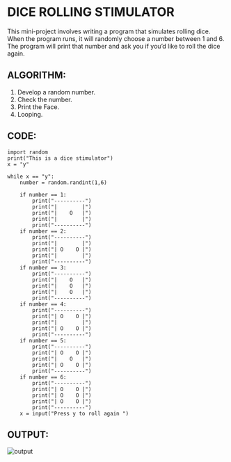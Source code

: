 # DICE ROLLING STIMULATOR

This mini-project involves writing a program that simulates rolling dice. When the program runs, it will randomly choose a number between 1 and 6. The program will print that number and ask you if you’d like to roll the dice again.

## ALGORITHM:
1. Develop a random number.
2. Check the number.
3. Print the Face.
4. Looping.

## CODE:
    import random
    print("This is a dice stimulator")
    x = "y"

    while x == "y":
        number = random.randint(1,6)

        if number == 1:
            print("----------")
            print("|        |")
            print("|    O   |")
            print("|        |")
            print("----------")
        if number == 2:
            print("----------")
            print("|        |")
            print("| O    O |")
            print("|        |")
            print("----------")
        if number == 3:
            print("----------")
            print("|    O   |")
            print("|    O   |")
            print("|    O   |")
            print("----------")
        if number == 4:
            print("----------")
            print("| O    O |")
            print("|        |")
            print("| O    O |")
            print("----------")
        if number == 5:
            print("----------")
            print("| O    O |")
            print("|    O   |")
            print("| O    O |")
            print("----------")
        if number == 6:
            print("----------")
            print("| O    O |")
            print("| O    O |")
            print("| O    O |")
            print("----------")
        x = input("Press y to roll again ")
    
## OUTPUT:
![output](https://user-images.githubusercontent.com/81489001/120473523-bb669280-c3c4-11eb-8ce6-adb1aef33f36.PNG)
